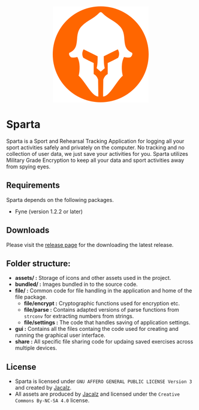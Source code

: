 <p align="center">
  <br /><img
    src="assets/icon-256.png"
    alt="Sparta – Sport and Rehearsal Tracking Application"
  />
</p>

# Sparta

Sparta is a Sport and Rehearsal Tracking Application for logging all your sport activities safely and privately on the computer. No tracking and no collection of user data, we just save your activities for you. Sparta utilizes Military Grade Encryption to keep all your data and sport activities away from spying eyes.

## Requirements

Sparta depends on the following packages.

- Fyne (version 1.2.2 or later)

## Downloads

Please visit the [release page](https://github.com/Jacalz/sparta/releases) for the downloading the latest release.

## Folder structure:
- **assets/ :** Storage of icons and other assets used in the project.
- **bundled/ :** Images bundled in to the source code.
- **file/ :** Common code for file handling in the application and home of the file package.
  - **file/encrypt :** Cryptographic functions used for encryption etc.
  - **file/parse :** Contains adapted versions of parse functions from `strconv` for extracting numbers from strings.
  - **file/settings :** The code that handles saving of application settings.
- **gui :** Contains all the files containg the code used for creating and running the graphical user interface.
- **share :** All specific file sharing code for updaing saved exercises across multiple devices.
  
## License
- Sparta is licensed under `GNU AFFERO GENERAL PUBLIC LICENSE Version 3` and created by [Jacalz](https://github.com/jacalz).
- All assets are produced by [Jacalz](https://github.com/jacalz) and licensed under the `Creative Commons By-NC-SA 4.0` license.
